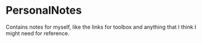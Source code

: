 # PersonalNotes
Contains notes for myself, like the links for toolbox and anything that I think I might need for reference.
